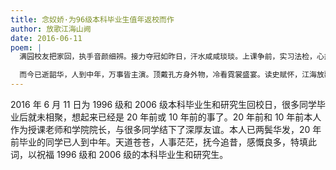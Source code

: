 ```yaml
---
title: 念奴娇·为96级本科毕业生值年返校而作
author: 放歌江海山阙
date: 2016-06-11
poem: |
  满园校友把家回，执手音颜细辨。接力夺冠如昨日，汗水咸咸琰琰。上课争前，实习法检，心热言腼腆。新年晚会，青春街舞舒眼。

  而今已逝韶华，人到中年，万事皆主演。顶戴孔方身外物，冷看霓裳盛宴。读史赋怀，江海放歌，看万山红遍。常回母校，一起高唱《鸿雁》。
---
```


2016 年 6 月 11 日为 1996 级和 2006 级本科毕业生和研究生回校日，很多同学毕业后就未相聚，想起来已经是 20 年前或 10 年前的事了。20 年前和 10 年前本人作为授课老师和学院院长，与很多同学结下了深厚友谊。本人已两鬓华发，20 年前毕业的同学已人到中年。天道苍苍，人事茫茫，抚今追昔，感慨良多，特填此词，以祝福 1996 级和 2006 级的本科毕业生和研究生。
